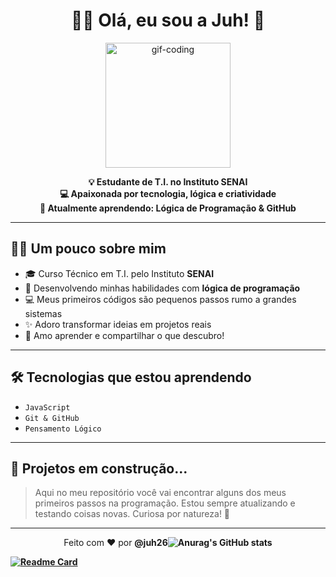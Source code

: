 

<h1 align="center">👩‍💻 Olá, eu sou a Juh! 🚀</h1>

<p align="center">
  <img src="https://media.giphy.com/media/du3J3cXyzhj75IOgvA/giphy.gif" width="200" alt="gif-coding">
</p>

<p align="center">
  <strong>💡 Estudante de T.I. no Instituto SENAI</strong><br>
  <strong>💻 Apaixonada por tecnologia, lógica e criatividade</strong><br>
  <strong>🌱 Atualmente aprendendo: Lógica de Programação & GitHub</strong>
</p>

---

## 👩‍🎓 Um pouco sobre mim

- 🎓 Curso Técnico em T.I. pelo Instituto **SENAI**
- 🧠 Desenvolvendo minhas habilidades com **lógica de programação**
- 💻 Meus primeiros códigos são pequenos passos rumo a grandes sistemas
- ✨ Adoro transformar ideias em projetos reais
- 💬 Amo aprender e compartilhar o que descubro!

---

## 🛠️ Tecnologias que estou aprendendo


- `JavaScript`
- `Git & GitHub`
- `Pensamento Lógico`

---

## 🚧 Projetos em construção...

> Aqui no meu repositório você vai encontrar alguns dos meus primeiros passos na programação.
> Estou sempre atualizando e testando coisas novas. Curiosa por natureza! 👀


---

<p align="center">
  Feito com ❤️ por <strong>@juh26</
  

![Anurag's GitHub stats](https://github-readme-stats.vercel.app/api?username=juh26&show_icons=true&theme=dark)

[![Readme Card](https://github-readme-stats.vercel.app/api/pin/?username=juh26&repo=github-readme-stats)](https://github.com/juh26/github-readme-stats)

